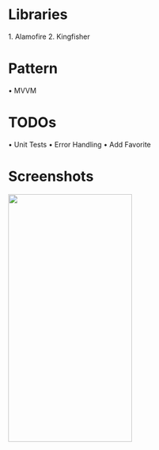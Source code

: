 # Libraries
1.⁠ ⁠Alamofire
2. Kingfisher


# Pattern
•⁠  ⁠MVVM

# TODOs
•⁠  ⁠Unit Tests
•⁠  ⁠Error Handling
•⁠  ⁠Add Favorite

# Screenshots


<img src="https://github.com/salihsogutt/Pokemon/assets/79975151/b3cca4f1-84fa-451e-98a6-11f2c626ddb9.mp4" width="250" height="500" />
